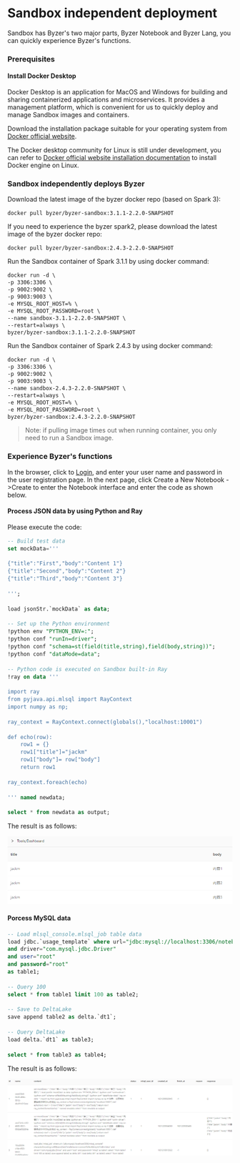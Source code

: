 # Sandbox independent deployment

Sandbox has Byzer's two major parts, Byzer Notebook and Byzer Lang, you can quickly experience Byzer's functions.

### Prerequisites

#### Install Docker Desktop

Docker Desktop is an application for MacOS and Windows for building and sharing containerized applications and microservices. It provides a management platform, which is convenient for us to quickly deploy and manage Sandbox images and containers.

Download the installation package suitable for your operating system from [Docker official website](https://www.docker.com/products/docker-desktop).

The Docker desktop community for Linux is still under development, you can refer to [Docker official website installation documentation](https://docs.docker.com/engine/install/ubuntu/) to install Docker engine on Linux.

### Sandbox independently deploys Byzer

Download the latest image of the byzer docker repo (based on Spark 3):

```shell
docker pull byzer/byzer-sandbox:3.1.1-2.2.0-SNAPSHOT
```

If you need to experience the byzer spark2, please download the latest image of the byzer docker repo:

```shell
docker pull byzer/byzer-sandbox:2.4.3-2.2.0-SNAPSHOT
```

Run the Sandbox container of Spark 3.1.1 by using docker command:

```shell
docker run -d \
-p 3306:3306 \
-p 9002:9002 \
-p 9003:9003 \
-e MYSQL_ROOT_HOST=% \
-e MYSQL_ROOT_PASSWORD=root \
--name sandbox-3.1.1-2.2.0-SNAPSHOT \
--restart=always \
byzer/byzer-sandbox:3.1.1-2.2.0-SNAPSHOT
```

Run the Sandbox container of Spark 2.4.3 by using docker command:

```shell
docker run -d \
-p 3306:3306 \
-p 9002:9002 \
-p 9003:9003 \
--name sandbox-2.4.3-2.2.0-SNAPSHOT \
--restart=always \
-e MYSQL_ROOT_HOST=% \
-e MYSQL_ROOT_PASSWORD=root \
byzer/byzer-sandbox:2.4.3-2.2.0-SNAPSHOT
```

> Note: if pulling image times out when running container, you only need to run a Sandbox image.


### Experience Byzer's functions

In the browser, click to [Login](http://localhost:9002), and enter your user name and password in the user registration page. In the next page, click Create a New Notebook - >Create to enter the Notebook interface and enter the code as shown below.

#### Process JSON data by using Python and Ray

Please execute the code:

```sql
-- Build test data
set mockData='''

{"title":"First","body":"Content 1"}
{"title":"Second","body":"Content 2"}
{"title":"Third","body":"Content 3"}

''';

load jsonStr.`mockData` as data;

-- Set up the Python environment
!python env "PYTHON_ENV=:";
!python conf "runIn=driver";
!python conf "schema=st(field(title,string),field(body,string))";
!python conf "dataMode=data";

-- Python code is executed on Sandbox built-in Ray
!ray on data '''

import ray
from pyjava.api.mlsql import RayContext
import numpy as np;

ray_context = RayContext.connect(globals(),"localhost:10001")

def echo(row):
    row1 = {}
    row1["title"]="jackm"
    row1["body"]= row["body"]
    return row1

ray_context.foreach(echo)

''' named newdata;

select * from newdata as output;
```

The result is as follows:

<img src="/byzer-lang/zh-cn/installation/containerized_deployment/images/python-ray-result.PNG" alt="Python-Ray results"/>

#### Porcess MySQL data

```sql
-- Load mlsql_console.mlsql_job table data
load jdbc.`usage_template` where url="jdbc:mysql://localhost:3306/notebook?characterEncoding=utf8&zeroDateTimeBehavior=convertToNull&tinyInt1isBit=false"
and driver="com.mysql.jdbc.Driver"
and user="root"
and password="root"
as table1;

-- Query 100
select * from table1 limit 100 as table2;

-- Save to DeltaLake
save append table2 as delta.`dt1`;

-- Query DeltaLake
load delta.`dt1` as table3;

select * from table3 as table4;
```

The result is as follows:

<img src="/byzer-lang/zh-cn/installation/containerized_deployment/images/mysql-deltalake.PNG" alt="MySQL-deltalake"/>